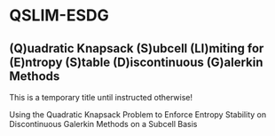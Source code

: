 # QSLIM-ESDG
## (Q)uadratic Knapsack (S)ubcell (LI)miting for (E)ntropy (S)table (D)iscontinuous (G)alerkin Methods

This is a temporary title until instructed otherwise!

Using the Quadratic Knapsack Problem to Enforce Entropy Stability on Discontinuous Galerkin Methods on a Subcell Basis
